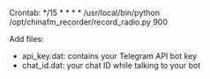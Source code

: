 Crontab: 
*/15 *  *    *    *    /usr/local/bin/python /opt/chinafm_recorder/record_radio.py 900

Add files:
- api_key.dat: contains your Telegram API bot key
- chat_id.dat: your chat ID while talking to your bot
